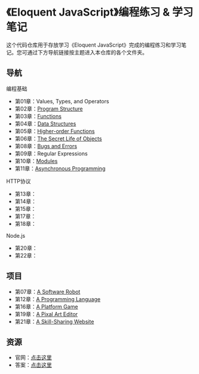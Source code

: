 # 《Eloquent JavaScript》编程练习 & 学习笔记

这个代码仓库用于存放学习《Eloquent JavaScript》完成的编程练习和学习笔记。您可通过下方导航链接按主题进入本仓库的各个文件夹。

## 导航

编程基础
- 第01章：Values, Types, and Operators
- 第02章：[Program Structure](https://github.com/mrlizhaozhi/eloquent-javascript-exercises/tree/main/Chapter%2002)
- 第03章：[Functions](https://github.com/mrlizhaozhi/eloquent-javascript-exercises/tree/main/Chapter%2003)
- 第04章：[Data Structures](https://github.com/mrlizhaozhi/eloquent-javascript-exercises/tree/main/Chapter%2004)
- 第05章：[Higher-order Functions](https://github.com/mrlizhaozhi/eloquent-javascript-exercises/tree/main/Chapter%2005)
- 第06章：[The Secret Life of Objects](https://github.com/mrlizhaozhi/eloquent-javascript-exercises/tree/main/Chapter%2006)
- 第08章：[Bugs and Errors](https://github.com/mrlizhaozhi/eloquent-javascript-exercises/tree/main/Chapter%2008)
- 第09章：Regular Expressions
- 第10章：[Modules](https://github.com/mrlizhaozhi/eloquent-javascript-exercises/tree/main/Chapter%2010)
- 第11章：[Asynchronous Programming](https://github.com/mrlizhaozhi/eloquent-javascript-exercises/tree/main/Chapter%2011)

HTTP协议
- 第13章：[]()
- 第14章：[]()
- 第15章：[]()
- 第17章：[]()
- 第18章：[]()

Node.js
- 第20章：[]()
- 第22章：[]()

## 项目
- 第07章：[A Software Robot]()
- 第12章：[A Programming Language]()
- 第16章：[A Platform Game]()
- 第19章：[A Pixal Art Editor]()
- 第21章：[A Skill-Sharing Website]()

## 资源
- 官网：[点击这里](https://eloquentjavascript.net)
- 答案：[点击这里](https://eloquentjavascript.net/code/)